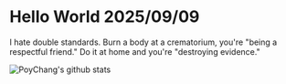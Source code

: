 # Hello World 2025/09/09

I hate double standards. Burn a body at a crematorium, you're "being a respectful friend." Do it at home and you're "destroying evidence."

![PoyChang's github stats](https://github-readme-stats.vercel.app/api?username=poychang&show_icons=true&theme=dracula)
